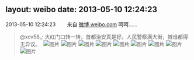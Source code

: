 layout: weibo
date: 2013-05-10 12:24:23
---
2013-05-10 12:24:23  &nbsp;&nbsp;&nbsp;&nbsp;&nbsp;&nbsp; 来自 <a href="http://weibo.com/" rel="nofollow">微博 weibo.com</a>
呵呵……
>  @xcv58_: 大红门口转一转，首都治安真是好。人民警察满大街，摊谁都得无异议。 ​​​
>  ![图片](https://ww4.sinaimg.cn/large/801f7e9ajw1e4j2j9h85vj20xc18gjwy.jpg)
>  ![图片](https://ww3.sinaimg.cn/large/801f7e9ajw1e4j2kgqduhj20xc18gn17.jpg)
>  ![图片](https://ww4.sinaimg.cn/large/801f7e9ajw1e4j2kxwy6vj20xc18gwj9.jpg)
>  ![图片](https://ww3.sinaimg.cn/large/801f7e9ajw1e4j2lig972j20xc18gqak.jpg)
>  ![图片](https://ww1.sinaimg.cn/large/801f7e9ajw1e4j2m4pm20j20xc18gn32.jpg)
>  ![图片](https://ww2.sinaimg.cn/large/801f7e9ajw1e4j2mqgt7lj218g0xcwmt.jpg)
>  ![图片](https://ww1.sinaimg.cn/large/801f7e9ajw1e4j2prn0msj20xc18gk0v.jpg)
>  ![图片](https://ww3.sinaimg.cn/large/801f7e9ajw1e4j2qbr6npj20xc18g79b.jpg)
>  ![图片](https://ww2.sinaimg.cn/large/801f7e9ajw1e4j2r9sxlkj20xc18gaga.jpg)
